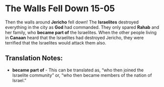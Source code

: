 The Walls Fell Down 15-05
===========================


Then the walls around **Jericho** fell down!  The **Israelites** destroyed
everything in the city as **God** had commanded. They only spared
**Rahab** and her family, who **became part of** the Israelites. When the
other people living in **Canaan** heard that the Israelites had destroyed
Jericho, they were terrified that the Israelites would attack them also.

Translation Notes:
------------------

-   **became part of** - This can be translated as, “who then joined the
    Israelite community” or, “who then became members of the nation
    of Israel.”

